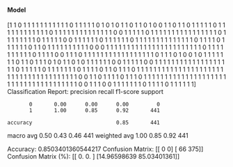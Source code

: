 #### Model
[1 1 0 1 1 1 1 1 1 1 1 1 1 1 0 1 1 1 1 1 0 1 0 1 0 1 1 0 1 1 0 1 0 0 1 1 0
 1 1 0 1 1 1 1 1 0 1 1 1 1 1 1 1 1 1 1 1 1 0 1 1 1 1 1 1 1 1 1 1 1 1 1 1 0
 0 1 1 1 1 1 0 1 1 1 1 1 1 1 1 1 1 1 1 1 1 1 1 0 1 1 1 1 1 1 1 1 0 1 1 1 1
 1 0 0 1 1 1 1 1 1 0 1 1 1 1 1 1 0 1 1 1 1 1 1 1 1 1 1 1 1 1 1 0 1 1 1 1 0
 1 1 1 1 1 1 0 1 1 0 1 1 1 1 1 1 1 1 1 1 0 0 0 1 1 1 1 1 1 1 1 1 1 1 1 1 1
 1 1 1 1 1 1 1 1 1 0 1 1 1 1 1 1 1 1 1 1 0 1 1 1 1 0 0 1 1 1 0 1 1 1 1 1 1
 1 1 1 1 1 1 1 1 1 1 1 0 1 1 1 0 1 0 0 1 0 1 1 1 1 1 1 1 0 1 1 0 1 1 1 0 1
 0 1 1 0 1 0 1 1 1 1 1 1 0 0 1 1 1 1 1 0 0 1 1 1 1 1 1 1 1 1 1 1 1 1 1 1 1
 1 1 1 0 1 1 1 1 1 0 1 1 1 1 1 1 1 0 1 1 1 1 0 1 1 0 1 1 1 0 1 1 1 1 1 1 1
 1 1 1 1 1 1 1 1 1 1 1 1 1 1 1 1 1 1 1 1 1 1 1 1 1 1 1 1 1 1 1 0 0 1 1 0 1
 1 1 1 0 1 1 1 0 1 1 1 1 1 1 1 1 1 1 1 1 1 1 1 1 1 1 1 1 1 1 1 1 1 1 1 1 1
 1 1 1 1 1 1 1 1 0 0 1 1 1 0 0 1 1 1 1 1 1 1 0 1 1 1 1 0 1 1 1 1 1 1]
Classification Report:
              precision    recall  f1-score   support

           0       0.00      0.00      0.00         0
           1       1.00      0.85      0.92       441

    accuracy                           0.85       441
   macro avg       0.50      0.43      0.46       441
weighted avg       1.00      0.85      0.92       441

Accuracy: 0.8503401360544217
Confusion Matrix:
[[  0   0]
 [ 66 375]]
Confusion Matrix (%):
[[ 0.          0.        ]
 [14.96598639 85.03401361]]
